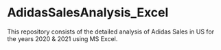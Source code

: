 # AdidasSalesAnalysis_Excel
This repository consists of the detailed analysis of Adidas Sales in US for the years 2020 &amp; 2021 using MS Excel. 
